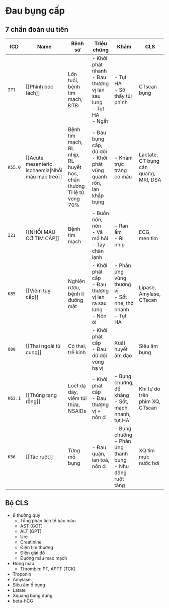 # Đau bụng cấp

## 7 chẩn đoán ưu tiên


| ICD     | Name                                              | Bệnh sử                                                                | Triệu chứng                                                             | Khám                                                           | CLS                                  |
| ------- | ------------------------------------------------- | ---------------------------------------------------------------------- | ----------------------------------------------------------------------- | -------------------------------------------------------------- | ------------------------------------ |
| `I71`   | [[Phình bóc tách]]                                | Lớn tuổi, bệnh tim mạch, ĐTĐ                                           | - Khởi phát nhanh<br>- Đau thượng vị lan sau lưng<br>- Tụt HA<br>- Ngất | - Tụt HA<br>- Sờ thấy túi phình                                | CTscan bụng                          |
| `K55.0` | [[Acute mesenteric ischaemia\|Nhồi máu mạc treo]] | Bệnh tim mạch, RL nhịp, RL huyết học, chấn thương<br>Tỉ lệ tử vong 70% | - Đau bụng cấp, dữ dội<br>- Khởi phát vùng quanh rốn, lan khắp bụng     | - Khám trực tràng có máu                                       | Lactate, CT bụng cản quang, MRI, DSA |
| `I21`   | [[NHỒI MÁU CƠ TIM CẤP]]                           | Bệnh tim mạch                                                          | - Buồn nôn, nôn<br>- Vã mồ hôi<br>- Tay chân lạnh                       | - Ran ẩm<br>- RL nhịp                                          | ECG, men tim                         |
| `K85`   | [[Viêm tuỵ cấp]]                                  | Nghiện rượu, bệnh lí đường mật                                         | - Khởi phát cấp<br>- Đau thượng vị lan ra sau lưng<br>- Nôn ói          | - Phản ứng vùng thượng vị<br>- Sốt nhẹ, thở nhanh<br>- Tụt HA  | Lipase, Amylase, CTscan              |
| `O00`   | [[Thai ngoài tử cung]]                            | Có thai, trễ kinh                                                      | - Khởi phát cấp<br>- Đau dữ dội vùng hạ vị                              | Xuất huyết âm đạo                                              | Siêu âm bụng                         |
| `K63.1` | [[Thủng tạng rỗng]]                               | Loét dạ dày, viêm túi thừa, NSAIDs                                     | - Khởi phát cấp<br>- Đau thượng vị + nôn ói                             | - Bụng chướng, đề kháng<br>- Sốt, mạch nhanh, tụt HA           | Khí tự do trên phim XQ, CTscan       |
| `K56`   | [[Tắc ruột]]                                      | Từng mổ bụng                                                           | - Đau quặn, lan toả, nôn ói                                             | - Bụng chướng<br>- Phản ứng thành bụng<br>- Nhu động ruột tăng | XQ tìm mực nước hơi                  |


## Bộ CLS
- 8 thường quy
	- Tổng phân tích tế bào máu
	- AST (GOT)
	- ALT (GPT)
	- Ure
	- Creatinine
	- Điện tim thường
	- Điện giải đồ
	- Đường máu mao mạch
- Đông máu
	- Thrombin: PT, APTT (TCK)
- Troponin
- Amylase
- Siêu âm ổ bụng
- Latate
- Xquang bụng đứng
- beta-hCG